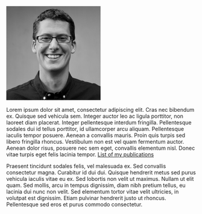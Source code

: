 <img class="profile-photo" src="/images/arjan.jpg" height="250" width="250" alt="Profile photo of Arjan Geers" title="Arjan Geers">

Lorem ipsum dolor sit amet, consectetur adipiscing elit. Cras nec bibendum ex. Quisque sed vehicula sem. Integer auctor leo ac ligula porttitor, non laoreet diam placerat. Integer pellentesque interdum fringilla. Pellentesque sodales dui id tellus porttitor, id ullamcorper arcu aliquam. Pellentesque iaculis tempor posuere. Aenean a convallis mauris. Proin quis turpis sed libero fringilla rhoncus. Vestibulum non est vel quam fermentum auctor. Aenean dolor risus, posuere nec sem eget, convallis elementum nisl. Donec vitae turpis eget felis lacinia tempor. [List of my publications](publications.md)

Praesent tincidunt sodales felis, vel malesuada ex. Sed convallis consectetur magna. Curabitur id dui dui. Quisque hendrerit metus sed purus vehicula iaculis vitae eu ex. Sed lobortis non velit ut maximus. Nullam ut elit quam. Sed mollis, arcu in tempus dignissim, diam nibh pretium tellus, eu lacinia dui nunc non velit. Sed elementum tortor vitae velit ultricies, in volutpat est dignissim. Etiam pulvinar hendrerit justo ut rhoncus. Pellentesque sed eros et purus commodo consectetur.
